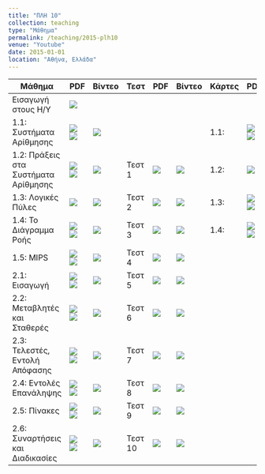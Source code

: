 ```yaml
---
title: "ΠΛΗ 10"
collection: teaching
type: "Μάθημα"
permalink: /teaching/2015-plh10
venue: "Youtube"
date: 2015-01-01
location: "Αθήνα, Ελλάδα"
---
```


| Μάθημα | PDF | Βίντεο | Τεστ | PDF | Βίντεο | Κάρτες | PDF | Βίντεο|
| --- | --- | --- | --- | --- | --- | --- | --- | --- |
| Εισαγωγή στους Η/Υ | <a href="https://www.slideshare.net/DimitrisPsounis/10-1-54148007" target="_blank"><img src="https://dimitrispsounis.github.io/images/pdf20.png"></a> |  |  |  |  |  |  |  |
| 1.1: Συστήματα Αρίθμησης | <a href="https://www.slideshare.net/DimitrisPsounis/10-11-52387385" target="_blank"><img src="https://dimitrispsounis.github.io/images/pdf20.png"></a> <a href="https://www.slideshare.net/DimitrisPsounis/10-11-53502905" target="_blank"><img src="https://dimitrispsounis.github.io/images/pdf4.png"></a> | <a href="https://www.youtube.com/watch?v=p1DURckHKyw&list=PLLMmbOLFy25Ez0gRrziJnUKx1H_G2DM5F" target="_blank"><img src="https://dimitrispsounis.github.io/images/youtube20.png"></a> |  |  |  | 1.1: | <a href="https://www.slideshare.net/DimitrisPsounis/10-11-52999487" target="_blank"><img src="https://dimitrispsounis.github.io/images/pdf20.png"></a> <a href="https://www.slideshare.net/DimitrisPsounis/10-11-53502898" target="_blank"><img src="https://dimitrispsounis.github.io/images/pdf4.png"></a> | <a href="https://www.youtube.com/watch?v=ZreKC_NMq-M&list=PLLMmbOLFy25HAC_ByaacLKthemwfjJdYF" target="_blank"><img src="https://dimitrispsounis.github.io/images/youtube20.png"></a> |
| 1.2: Πράξεις στα Συστήματα Αρίθμησης | <a href="https://www.slideshare.net/DimitrisPsounis/10-12-52771593" target="_blank"><img src="https://dimitrispsounis.github.io/images/pdf20.png"></a> <a href="https://www.slideshare.net/DimitrisPsounis/10-12-53503071" target="_blank"><img src="https://dimitrispsounis.github.io/images/pdf4.png"></a> | <a href="https://www.youtube.com/watch?v=x77DbKFg0PI&list=PLLMmbOLFy25GRCBxT-jsoAtpRwHElXZSI" target="_blank"><img src="https://dimitrispsounis.github.io/images/youtube20.png"></a> | Τεστ 1 | <a href="https://www.slideshare.net/DimitrisPsounis/10-1-52735757" target="_blank"><img src="https://dimitrispsounis.github.io/images/pdf20.png"></a> | <a href="https://www.youtube.com/watch?v=e4pWJWc6wbg&list=PLLMmbOLFy25GnJncBjoo1gJjTeXcnMHIt" target="_blank"><img src="https://dimitrispsounis.github.io/images/youtube20.png"></a> | 1.2: | <a href="https://www.slideshare.net/DimitrisPsounis/10-12-53503067" target="_blank"><img src="https://dimitrispsounis.github.io/images/pdf4.png"></a> | <a href="https://www.youtube.com/watch?v=r_beo1-cHa0&list=PLLMmbOLFy25Fk06TAV7Y1q0z8s6ND0Lt5" target="_blank"><img src="https://dimitrispsounis.github.io/images/youtube20.png"></a> |
| 1.3: Λογικές Πύλες | <a href="https://www.slideshare.net/DimitrisPsounis/10-13-53503338" target="_blank"><img src="https://dimitrispsounis.github.io/images/pdf4.png"></a> | <a href="https://www.youtube.com/watch?v=iqy71uVFsnk&list=PLLMmbOLFy25FEYwmIIHbUgkdJRiLKbEad" target="_blank"><img src="https://dimitrispsounis.github.io/images/youtube20.png"></a> | Τεστ 2 | <a href="https://www.slideshare.net/DimitrisPsounis/10-2-53177944" target="_blank"><img src="https://dimitrispsounis.github.io/images/pdf20.png"></a> | <a href="https://www.youtube.com/watch?v=wwG7VbnIXFk&list=PLLMmbOLFy25HoBONtaFGZP24LLo3yd5_J" target="_blank"><img src="https://dimitrispsounis.github.io/images/youtube20.png"></a> | 1.3: | <a href="https://www.slideshare.net/DimitrisPsounis/10-13-53211738" target="_blank"><img src="https://dimitrispsounis.github.io/images/pdf20.png"></a> <a href="https://www.slideshare.net/DimitrisPsounis/10-13-53503337" target="_blank"><img src="https://dimitrispsounis.github.io/images/pdf4.png"></a> | <a href="https://www.youtube.com/watch?v=G6rraCi4e2E&list=PLLMmbOLFy25GyfzLXRn9Z2-ewRyuKazo3" target="_blank"><img src="https://dimitrispsounis.github.io/images/youtube20.png"></a> |
| 1.4: To Διάγραμμα Ροής | <a href="https://www.slideshare.net/DimitrisPsounis/10-14-53487334" target="_blank"><img src="https://dimitrispsounis.github.io/images/pdf20.png"></a> <a href="https://www.slideshare.net/DimitrisPsounis/10-14-53487331" target="_blank"><img src="https://dimitrispsounis.github.io/images/pdf4.png"></a> | <a href="https://www.youtube.com/watch?v=agjoISLMPNA&list=PLLMmbOLFy25F4t2L9CrObYto_dB_fw2_J" target="_blank"><img src="https://dimitrispsounis.github.io/images/youtube20.png"></a> | Τεστ 3 | <a href="https://www.slideshare.net/DimitrisPsounis/10-3-53218593" target="_blank"><img src="https://dimitrispsounis.github.io/images/pdf20.png"></a>  | <a href="https://www.youtube.com/watch?v=OmfzCz33SD0&list=PLLMmbOLFy25GtvywtzSMpfyUaJT9EyP5L" target="_blank"><img src="https://dimitrispsounis.github.io/images/youtube20.png"></a> | 1.4: | <a href="https://www.slideshare.net/DimitrisPsounis/10-14-53488562" target="_blank"><img src="https://dimitrispsounis.github.io/images/pdf20.png"></a> <a href="https://www.slideshare.net/DimitrisPsounis/10-14-53488561" target="_blank"><img src="https://dimitrispsounis.github.io/images/pdf4.png"></a> | <a href="https://www.youtube.com/watch?v=mUkAP4y0FGk&list=PLLMmbOLFy25FPS9TzNlei5CT7r65a4BE5" target="_blank"><img src="https://dimitrispsounis.github.io/images/youtube20.png"></a> |
| 1.5: MIPS | <a href="https://www.slideshare.net/DimitrisPsounis/10-15-53900742" target="_blank"><img src="https://dimitrispsounis.github.io/images/pdf20.png"></a> <a href="https://www.slideshare.net/DimitrisPsounis/10-15-53900739" target="_blank"><img src="https://dimitrispsounis.github.io/images/pdf4.png"></a> | <a href="https://www.youtube.com/watch?v=w00hir4FPcw&list=PLLMmbOLFy25EpLxudVxo6y3EuzCOORZ_0" target="_blank"><img src="https://dimitrispsounis.github.io/images/youtube20.png"></a> | Τεστ 4 | <a href="https://www.slideshare.net/DimitrisPsounis/10-4-53489795" target="_blank"><img src="https://dimitrispsounis.github.io/images/pdf20.png"></a> | <a href="https://www.youtube.com/watch?v=5VAKtQIleFQ&list=PLLMmbOLFy25E0aRwgqxYXi3yN2Sh4ObEK" target="_blank"><img src="https://dimitrispsounis.github.io/images/youtube20.png"></a> |  |  |  |
| 2.1: Εισαγωγή | <a href="https://www.slideshare.net/DimitrisPsounis/10-21-54513089" target="_blank"><img src="https://dimitrispsounis.github.io/images/pdf20.png"></a> <a href="https://www.slideshare.net/DimitrisPsounis/10-21-54513074" target="_blank"><img src="https://dimitrispsounis.github.io/images/pdf4.png"></a> | <a href="https://www.youtube.com/watch?v=Ipiuo9MlH5I&list=PLLMmbOLFy25E0QqACE8KVwGSoxfSjfjWV" target="_blank"><img src="https://dimitrispsounis.github.io/images/youtube20.png"></a> | Τεστ 5 | <a href="https://www.slideshare.net/DimitrisPsounis/10-5-53781381" target="_blank"><img src="https://dimitrispsounis.github.io/images/pdf20.png"></a> | <a href="https://www.youtube.com/watch?v=peVKO0V2C3s&list=PLLMmbOLFy25FmUnNsjrzBrJmQiYjkT9Ck" target="_blank"><img src="https://dimitrispsounis.github.io/images/youtube20.png"></a> |  |  |  |
| 2.2: Μεταβλητές και Σταθερές | <a href="https://www.slideshare.net/DimitrisPsounis/10-22-54714581" target="_blank"><img src="https://dimitrispsounis.github.io/images/pdf20.png"></a> <a href="https://www.slideshare.net/DimitrisPsounis/10-22-54714582" target="_blank"><img src="https://dimitrispsounis.github.io/images/pdf4.png"></a> | <a href="https://www.youtube.com/watch?v=kjvK_owVk74&list=PLLMmbOLFy25Eb8PBEYFOPAFBejAVA_wNU" target="_blank"><img src="https://dimitrispsounis.github.io/images/youtube20.png"></a> | Τεστ 6 | <a href="https://www.slideshare.net/DimitrisPsounis/10-6-53923958" target="_blank"><img src="https://dimitrispsounis.github.io/images/pdf20.png"></a> | <a href="https://www.youtube.com/watch?v=oab2aOrmAf0&list=PLLMmbOLFy25HlVEnU34wyLEp4EoCeH3kD" target="_blank"><img src="https://dimitrispsounis.github.io/images/youtube20.png"></a> |  |  |  |
| 2.3: Τελεστές, Εντολή Απόφασης | <a href="https://www.slideshare.net/DimitrisPsounis/10-23-54897219" target="_blank"><img src="https://dimitrispsounis.github.io/images/pdf20.png"></a> <a href="https://www.slideshare.net/DimitrisPsounis/10-23-54897221" target="_blank"><img src="https://dimitrispsounis.github.io/images/pdf4.png"></a> | <a href="https://www.youtube.com/watch?v=WI4BYAJ6-2o&list=PLLMmbOLFy25EiJ4ao8v1lQyXcDhLIGsj8" target="_blank"><img src="https://dimitrispsounis.github.io/images/youtube20.png"></a> | Τεστ 7 | <a href="https://www.slideshare.net/DimitrisPsounis/10-7-54291111" target="_blank"><img src="https://dimitrispsounis.github.io/images/pdf20.png"></a>	 | <a href="https://www.youtube.com/watch?v=NjV_K-qGG04&list=PLLMmbOLFy25HQUr_Uaaz2gJmPPOYz2Vcj" target="_blank"><img src="https://dimitrispsounis.github.io/images/youtube20.png"></a> |  |  |  |
| 2.4: Εντολές Επανάληψης | <a href="https://www.slideshare.net/DimitrisPsounis/10-24-55556278" target="_blank"><img src="https://dimitrispsounis.github.io/images/pdf20.png"></a> <a href="https://www.slideshare.net/DimitrisPsounis/10-24-55556280" target="_blank"><img src="https://dimitrispsounis.github.io/images/pdf4.png"></a>  | <a href="https://www.youtube.com/watch?v=Ndn0G91lAyM&list=PLLMmbOLFy25HXARQkJ1z1bjXr5FgzS2Oq" target="_blank"><img src="https://dimitrispsounis.github.io/images/youtube20.png"></a> | Τεστ 8 | <a href="https://www.slideshare.net/DimitrisPsounis/10-8-54360216" target="_blank"><img src="https://dimitrispsounis.github.io/images/pdf20.png"></a> | <a href="https://www.youtube.com/watch?v=hxe3KWt-cus&list=PLLMmbOLFy25E6EqmtHl3o2lZzzUI10ZMj" target="_blank"><img src="https://dimitrispsounis.github.io/images/youtube20.png"></a> |  |  |  |
| 2.5: Πίνακες | <a href="https://www.slideshare.net/DimitrisPsounis/10-25-55999592" target="_blank"><img src="https://dimitrispsounis.github.io/images/pdf20.png"></a> <a href="https://www.slideshare.net/DimitrisPsounis/10-25-55999590" target="_blank"><img src="https://dimitrispsounis.github.io/images/pdf4.png"></a> | <a href="https://www.youtube.com/watch?v=6bz_A3M2XWQ&list=PLLMmbOLFy25FjeDORM42GB6FiICN9Gt_V" target="_blank"><img src="https://dimitrispsounis.github.io/images/youtube20.png"></a> | Τεστ 9 | <a href="https://www.slideshare.net/DimitrisPsounis/10-9-54555183" target="_blank"><img src="https://dimitrispsounis.github.io/images/pdf20.png"></a> | <a href="https://www.youtube.com/watch?v=-usF2o0XE-I&list=PLLMmbOLFy25EsRpZ3DD2iwPt5gLr5pQth" target="_blank"><img src="https://dimitrispsounis.github.io/images/youtube20.png"></a> |  |  |  |
| 2.6: Συναρτήσεις και Διαδικασίες | <a href="https://www.slideshare.net/DimitrisPsounis/10-26-56249651" target="_blank"><img src="https://dimitrispsounis.github.io/images/pdf20.png"></a> <a href="https://www.slideshare.net/DimitrisPsounis/10-26-56249652" target="_blank"><img src="https://dimitrispsounis.github.io/images/pdf4.png"></a> | <a href="https://www.youtube.com/watch?v=sANg5GcD8ZY&list=PLLMmbOLFy25F1rMQLsvy02_YFPL-WLPrm" target="_blank"><img src="https://dimitrispsounis.github.io/images/youtube20.png"></a> | Τεστ 10 | <a href="https://www.slideshare.net/DimitrisPsounis/10-10-55363584" target="_blank"><img src="https://dimitrispsounis.github.io/images/pdf20.png"></a>	| <a href="https://www.youtube.com/watch?v=lVE2jCgj2_Q&list=PLLMmbOLFy25HrMssgJzS39WUbaj9t08WH" target="_blank"><img src="https://dimitrispsounis.github.io/images/youtube20.png"></a> |  |  |  |
